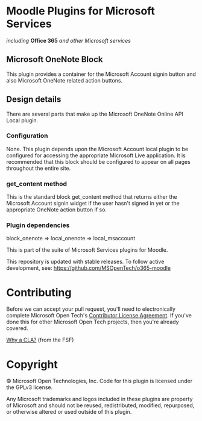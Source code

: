 # Moodle Plugins for Microsoft Services
*including* **Office 365** *and other Microsoft services*

## Microsoft OneNote Block

This plugin provides a container for the Microsoft Account signin button and also Microsoft OneNote related action buttons.


Design details
--------------

There are several parts that make up the Microsoft OneNote Online API Local plugin.

### Configuration
None. This plugin depends upon the Microsoft Account local plugin to be configured for accessing the appropriate Microsoft Live application.
It is recommended that this block should be configured to appear on all pages throughout the entire site.

### get_content method
This is the standard block get_content method that returns either the Microsoft Account signin widget if the user hasn't signed in yet or the appropriate OneNote action button if so.

### Plugin dependencies
block_onenote => local_onenote => local_msaccount


This is part of the suite of Microsoft Services plugins for Moodle.

This repository is updated with stable releases. To follow active development, see: https://github.com/MSOpenTech/o365-moodle

# Contributing

Before we can accept your pull request, you'll need to electronically complete Microsoft Open Tech's [Contributor License Agreement](https://cla.msopentech.com/). If you've done this for other Microsoft Open Tech projects, then you're already covered.

[Why a CLA?](https://www.gnu.org/licenses/why-assign.html) (from the FSF)

# Copyright

&copy; Microsoft Open Technologies, Inc.  Code for this plugin is licensed under the GPLv3 license.

Any Microsoft trademarks and logos included in these plugins are property of Microsoft and should not be reused, redistributed, modified, repurposed, or otherwise altered or used outside of this plugin.